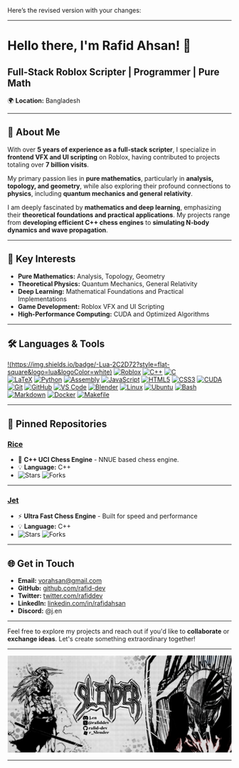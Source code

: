 Here’s the revised version with your changes:

---

# **Hello there, I'm Rafid Ahsan!** 👋  
## **Full-Stack Roblox Scripter | Programmer | Pure Math**  
🌍 **Location:** Bangladesh  

---

## **🌟 About Me**  
With over **5 years of experience as a full-stack scripter**, I specialize in **frontend VFX and UI scripting** on Roblox, having contributed to projects totaling over **7 billion visits**.  

My primary passion lies in **pure mathematics**, particularly in **analysis, topology, and geometry**, while also exploring their profound connections to **physics**, including **quantum mechanics and general relativity**.  

I am deeply fascinated by **mathematics and deep learning**, emphasizing their **theoretical foundations and practical applications**. My projects range from **developing efficient C++ chess engines** to **simulating N-body dynamics and wave propagation**.  

---

## **🚀 Key Interests**  
- **Pure Mathematics:** Analysis, Topology, Geometry  
- **Theoretical Physics:** Quantum Mechanics, General Relativity  
- **Deep Learning:** Mathematical Foundations and Practical Implementations  
- **Game Development:** Roblox VFX and UI Scripting  
- **High-Performance Computing:** CUDA and Optimized Algorithms  

---

## **🛠️ Languages & Tools**  
[!(https://img.shields.io/badge/-Lua-2C2D72?style=flat-square&logo=lua&logoColor=white)](https://www.lua.org/)  [![Roblox](https://img.shields.io/badge/-Roblox-D9261E?style=flat-square&logo=roblox&logoColor=white)](https://www.roblox.com/)  [![C++](https://img.shields.io/badge/-C++-00599C?style=flat-square&logo=c%2B%2B&logoColor=white)](https://isocpp.org/)  [![C](https://img.shields.io/badge/-C-A8B9CC?style=flat-square&logo=c&logoColor=black)](https://en.cppreference.com/w/c)  
[![LaTeX](https://img.shields.io/badge/-LaTeX-008080?style=flat-square&logo=latex&logoColor=white)](https://www.latex-project.org/)  [![Python](https://img.shields.io/badge/-Python-3776AB?style=flat-square&logo=python&logoColor=white)](https://www.python.org/)  [![Assembly](https://img.shields.io/badge/-Assembly-525252?style=flat-square&logo=gnu&logoColor=white)](https://www.gnu.org/software/binutils/)  [![JavaScript](https://img.shields.io/badge/-JavaScript-F7DF1E?style=flat-square&logo=javascript&logoColor=black)](https://developer.mozilla.org/en-US/docs/Web/JavaScript)  [![HTML5](https://img.shields.io/badge/-HTML5-E34F26?style=flat-square&logo=html5&logoColor=white)](https://developer.mozilla.org/en-US/docs/Web/HTML)  [![CSS3](https://img.shields.io/badge/-CSS3-1572B6?style=flat-square&logo=css3&logoColor=white)](https://developer.mozilla.org/en-US/docs/Web/CSS)  [![CUDA](https://img.shields.io/badge/-CUDA-76B900?style=flat-square&logo=nvidia&logoColor=white)](https://developer.nvidia.com/cuda-zone)  [![Git](https://img.shields.io/badge/-Git-F05032?style=flat-square&logo=git&logoColor=white)](https://git-scm.com/)  [![GitHub](https://img.shields.io/badge/-GitHub-181717?style=flat-square&logo=github&logoColor=white)](https://github.com/)  [![VS Code](https://img.shields.io/badge/-VS%20Code-007ACC?style=flat-square&logo=visual-studio-code&logoColor=white)](https://code.visualstudio.com/)  [![Blender](https://img.shields.io/badge/-Blender-F5792A?style=flat-square&logo=blender&logoColor=white)](https://www.blender.org/)  [![Linux](https://img.shields.io/badge/-Linux-FCC624?style=flat-square&logo=linux&logoColor=black)](https://www.linux.org/)  [![Ubuntu](https://img.shields.io/badge/-Ubuntu-E95420?style=flat-square&logo=ubuntu&logoColor=white)](https://ubuntu.com/)  [![Bash](https://img.shields.io/badge/-Bash-4EAA25?style=flat-square&logo=gnu-bash&logoColor=white)](https://www.gnu.org/software/bash/)  [![Markdown](https://img.shields.io/badge/-Markdown-000000?style=flat-square&logo=markdown&logoColor=white)](https://daringfireball.net/projects/markdown/)  [![Docker](https://img.shields.io/badge/-Docker-2496ED?style=flat-square&logo=docker&logoColor=white)](https://www.docker.com/)  [![Makefile](https://img.shields.io/badge/-Makefile-427819?style=flat-square&logo=gnu&logoColor=white)](https://www.gnu.org/software/make/)  

---

## **📌 Pinned Repositories**  

### **[Rice](https://github.com/rafid-dev/rice)**  
- 🧠 **C++ UCI Chess Engine** - NNUE based chess engine.  
- 💡 **Language:** C++  
- ![Stars](https://img.shields.io/github/stars/rafid-dev/rice?style=social) ![Forks](https://img.shields.io/github/forks/rafid-dev/rice?style=social)  

---

### **[Jet](https://github.com/rafid-dev/jet)**  
- ⚡ **Ultra Fast Chess Engine** - Built for speed and performance  
- 💡 **Language:** C++  
- ![Stars](https://img.shields.io/github/stars/rafid-dev/jet?style=social) ![Forks](https://img.shields.io/github/forks/rafid-dev/jet?style=social)  

---

## **🌐 Get in Touch**  
- **Email:** [vorahsan@gmail.com](mailto:vorahsan@gmail.com)  
- **GitHub:** [github.com/rafid-dev](https://github.com/rafid-dev)  
- **Twitter:** [twitter.com/rafiddev](https://twitter.com/rafiddev)  
- **LinkedIn:** [linkedin.com/in/rafidahsan](https://www.linkedin.com/in/rafidahsan)  
- **Discord:** @j.en  

---

Feel free to explore my projects and reach out if you'd like to **collaborate** or **exchange ideas**. Let's create something extraordinary together!  

---

![Rafid](Untitled177-1.webp)  

---
